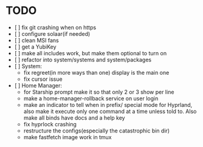 # TODO

- \[ \] fix git crashing when on https
- \[ \] configure solaar(if needed)
- \[ \] clean MSI fans
- \[ \] get a YubiKey
- \[ \] make all includes work, but make them optional to turn on
- \[ \] refactor into system/systems and system/packages
- \[ \] System:
  - fix regreet(in more ways than one) display is the main one
  - fix cursor issue
- \[ \] Home Manager:
  - for Starship prompt make it so that only 2 or 3 show per line
  - make a home-manager-rollback service on user login
  - make an indicator to tell when in prefix/ special mode for Hyprland,
    also make it execute only one command at a time unless told to. Also
    make all binds have docs and a help key
  - fix hyprlock crashing
  - restructure the configs(especially the catastrophic bin dir)
  - make fastfetch image work in tmux
